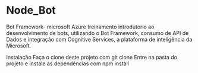 # Node_Bot
 Bot Framework- microsoft Azure
treinamento introdutorio ao desenvolvimento de bots, 
utilizando o Bot Framework, consumo de API de Dados e integração com 
Cognitive Services, a plataforma de inteligência da Microsoft.


Instalação
Faça o clone deste projeto com git clone 
Entre na pasta do projeto e instale as dependências com npm install
